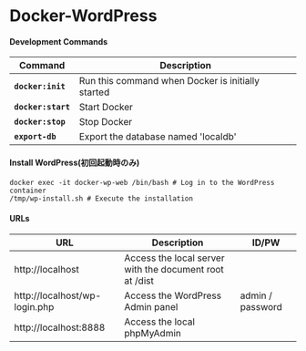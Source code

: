 # Docker-WordPress

#### Development Commands

| Command            | Description                                       |
| ------------------ | ------------------------------------------------- |
| **`docker:init`**  | Run this command when Docker is initially started |
| **`docker:start`** | Start Docker                                      |
| **`docker:stop`**  | Stop Docker                                       |
| **`export-db`**    | Export the database named 'localdb'               |

#### Install WordPress(初回起動時のみ)

```
docker exec -it docker-wp-web /bin/bash # Log in to the WordPress container
/tmp/wp-install.sh # Execute the installation
```

#### URLs

| URL                           | Description                                             | ID/PW            |
| ----------------------------- | ------------------------------------------------------- | ---------------- |
| http://localhost              | Access the local server with the document root at /dist |                  |
| http://localhost/wp-login.php | Access the WordPress Admin panel                        | admin / password |
| http://localhost:8888         | Access the local phpMyAdmin                             |                  |

